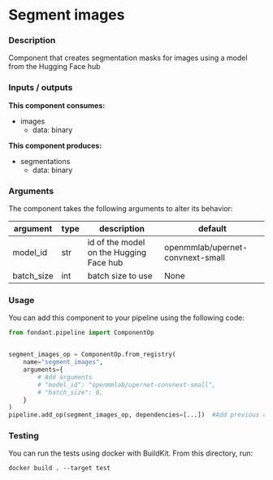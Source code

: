 # Segment images

### Description
Component that creates segmentation masks for images using a model from the Hugging Face hub

### Inputs / outputs

**This component consumes:**
- images
  - data: binary

**This component produces:**
- segmentations
  - data: binary

### Arguments

The component takes the following arguments to alter its behavior:

| argument | type | description | default |
| -------- | ---- | ----------- | ------- |
| model_id | str | id of the model on the Hugging Face hub | openmmlab/upernet-convnext-small |
| batch_size | int | batch size to use | None |

### Usage

You can add this component to your pipeline using the following code:

```python
from fondant.pipeline import ComponentOp


segment_images_op = ComponentOp.from_registry(
    name="segment_images",
    arguments={
        # Add arguments
        # "model_id": "openmmlab/upernet-convnext-small",
        # "batch_size": 0,
    }
)
pipeline.add_op(segment_images_op, dependencies=[...])  #Add previous component as dependency
```

### Testing

You can run the tests using docker with BuildKit. From this directory, run:
```
docker build . --target test
```